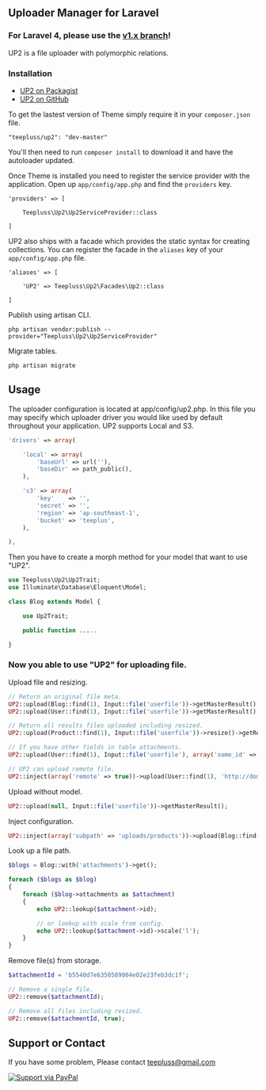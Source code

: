 ## Uploader Manager for Laravel

### For Laravel 4, please use the [v1.x branch](https://github.com/teepluss/laravel-up2/tree/v1.x)!

UP2 is a file uploader with polymorphic relations.

### Installation

- [UP2 on Packagist](https://packagist.org/packages/teepluss/up2)
- [UP2 on GitHub](https://github.com/teepluss/laravel-up2)

To get the lastest version of Theme simply require it in your `composer.json` file.

~~~
"teepluss/up2": "dev-master"
~~~

You'll then need to run `composer install` to download it and have the autoloader updated.

Once Theme is installed you need to register the service provider with the application. Open up `app/config/app.php` and find the `providers` key.

~~~
'providers' => [

    Teepluss\Up2\Up2ServiceProvider::class

]
~~~

UP2 also ships with a facade which provides the static syntax for creating collections. You can register the facade in the `aliases` key of your `app/config/app.php` file.

~~~
'aliases' => [

    'UP2' => Teepluss\Up2\Facades\Up2::class

]
~~~

Publish using artisan CLI.

~~~
php artisan vendor:publish --provider="Teepluss\Up2\Up2ServiceProvider"
~~~

Migrate tables.

~~~
php artisan migrate
~~~

## Usage

The uploader configuration is located at app/config/up2.php.
In this file you may specify which uploader driver you would like used by default throughout your application. UP2 supports Local and S3.

~~~php
'drivers' => array(

    'local' => array(
        'baseUrl' => url(''),
        'baseDir' => path_public(),
    ),

    's3' => array(
        'key'    => '',
        'secret' => '',
        'region' => 'ap-southeast-1',
        'bucket' => 'teeplus',
    ),

),
~~~

Then you have to create a morph method for your model that want to use "UP2".

~~~php
use Teepluss\Up2\Up2Trait;
use Illuminate\Database\Eloquent\Model;

class Blog extends Model {

    use Up2Trait;

    public function .....

}
~~~

### Now you able to use "UP2" for uploading file.

Upload file and resizing.

~~~php
// Return an original file meta.
UP2::upload(Blog::find(1), Input::file('userfile'))->getMasterResult();
UP2::upload(User::find(1), Input::file('userfile'))->getMasterResult();

// Return all results files uploaded including resized.
UP2::upload(Product::find(1), Input::file('userfile'))->resize()->getResults();

// If you have other fields in table attachments.
UP2::upload(User::find(1), Input::file('userfile'), array('some_id' => 999))->getMasterResult();

// UP2 can upload remote file.
UP2::inject(array('remote' => true))->upload(User::find(1), 'http://domain.com/image.png', array('some_id' => 999))->getResults();
~~~

Upload without model.

~~~php
UP2::upload(null, Input::file('userfile'))->getMasterResult();
~~~

Inject configuration.

~~~php
UP2::inject(array('subpath' => 'uploads/products'))->upload(Blog::find(1), Input::file('userfile'))->getMasterResult();
~~~

Look up a file path.

~~~php
$blogs = Blog::with('attachments')->get();

foreach ($blogs as $blog)
{
    foreach ($blog->attachments as $attachment)
    {
        echo UP2::lookup($attachment->id);

        // or lookup with scale from config.
        echo UP2::lookup($attachment->id)->scale('l');
    }
}
~~~

Remove file(s) from storage.

~~~php
$attachmentId = 'b5540d7e6350589004e02e23feb3dc1f';

// Remove a single file.
UP2::remove($attachmentId);

// Remove all files including resized.
UP2::remove($attachmentId, true);
~~~

## Support or Contact

If you have some problem, Please contact teepluss@gmail.com

[![Support via PayPal](https://rawgithub.com/chris---/Donation-Badges/master/paypal.jpeg)](https://www.paypal.com/cgi-bin/webscr?cmd=_s-xclick&hosted_button_id=9GEC8J7FAG6JA)
